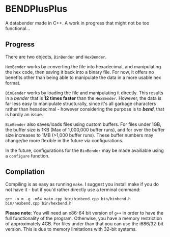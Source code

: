 # BENDPlusPlus
A databender made in C++. A work in progress that might not be too functional...

## Progress
There are two objects, `BinBender` and `HexBender`.

`HexBender` works by converting the file into hexadecimal, and manipulating the hex code, then saving it back into a binary file. For now, it offers no benefits other than being able to manipulate the data in a more usable hex format.

`BinBender` works by loading the file and manipulating it directly. This results in a *bender* that is **12 times faster** than the `HexBender`. However, the data is far less easy to manipulate structurally, since it's all garbage characters rather than hexadecimal - however considering the purpose is to ***bend***, that is hardly an issue.

`BinBender` also saves/loads files using custom buffers. For files under 1GB, the buffer size is 1KB (Max of 1,000,000 buffer runs), and for over the buffer size increases to 1MB (>1,000 buffer runs). These buffer numbers may change/be more flexible in the future via configurations.

In the future, configurations for the `BinBender` may be made availiable using a `configure` function.

## Compilation
Compiling is as easy as running `make`. 
I suggest you install make if you do not have it - but if you'd rather directly use a terminal command:

`g++ -o m -g -m64 main.cpp bin/binbend.cpp bin/binbend.h bin/hexbend.cpp bin/hexbend.h`

**Please note**: You will need an x86-64 bit version of `g++` in order to have the full functionality of the program. Otherwise, you have a memory restriction of approximately 4GB. For files under than that you can use the i686/32-bit version. This is due to memory limitations with 32-bit systems.